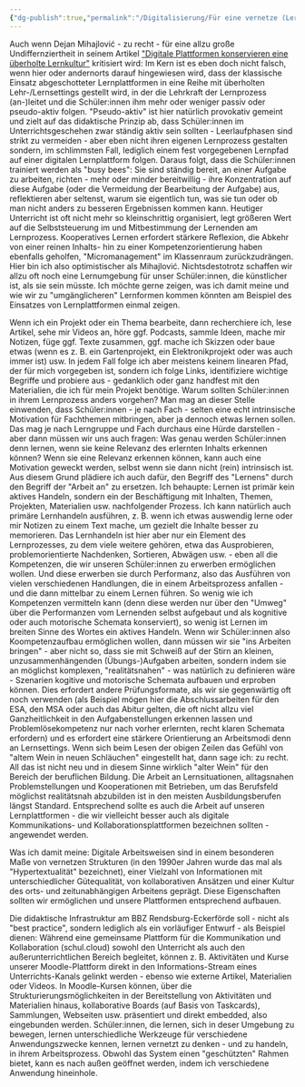 ```yaml
---
{"dg-publish":true,"permalink":"/Digitalisierung/Für eine vernetze (Lern-)Kultur/"}
---
```


Auch wenn Dejan Mihajlović - zu recht - für eine allzu große Undiffernziertheit in seinem Artikel ["Digitale Platt­formen konservieren eine überholte Lern­kultur"](https://deutsches-schulportal.de/kolumnen/digitale-plattformen-konservieren-eine-ueberholte-lernkultur/) kritisiert wird: Im Kern ist es eben doch nicht falsch, wenn hier oder andernorts darauf hingewiesen wird, dass der klassische Einsatz abgeschotteter Lernplattformen in eine Reihe mit überholten Lehr-/Lernsettings gestellt wird, in der die Lehrkraft der Lernprozess (an-)leitet und die Schüler:innen ihm mehr oder weniger passiv oder pseudo-aktiv folgen. "Pseudo-aktiv" ist hier natürlich provokativ gemeint und zielt auf das didaktische Prinzip ab, dass Schüler:innen im Unterrichtsgeschehen zwar ständig aktiv sein sollten - Leerlaufphasen sind strikt zu vermeiden - aber eben nicht ihren eigenen Lernprozess gestalten sondern, im schlimmsten Fall, lediglich einem fest vorgegebenen Lernpfad auf einer digitalen Lernplattform folgen. Daraus folgt, dass die Schüler:innen trainiert werden als "busy bees": Sie sind ständig bereit, an einer Aufgabe zu arbeiten, richten - mehr oder minder bereitwillig - ihre Konzentration auf diese Aufgabe (oder die Vermeidung der Bearbeitung der Aufgabe) aus, reflektieren aber seltenst, warum sie eigentlich tun, was sie tun oder ob man nicht anders zu besseren Ergebnissen kommen kann.
Heutiger Unterricht ist oft nicht mehr so kleinschrittig organisiert, legt größeren Wert auf die Selbststeuerung im und Mitbestimmung der Lernenden am Lernprozess. Kooperatives Lernen erfordert stärkere Reflexion, die Abkehr von einer reinen Inhalts- hin zu einer Kompetenzorientierung haben ebenfalls geholfen, "Micromanagement" im Klassenraum zurückzudrängen. Hier bin ich also optimistischer als Mihajlović. Nichtsdestotrotz schaffen wir allzu oft noch eine Lernumgebung für unser Schüler:innen, die künstlicher ist, als sie sein müsste. Ich möchte gerne zeigen, was ich damit meine und wie wir zu "umgänglicheren" Lernformen kommen könnten am Beispiel des Einsatzes von Lernplattformen einmal zeigen.

Wenn ich ein Projekt oder ein Thema bearbeite, dann recherchiere ich, lese Artikel, sehe mir Videos an, höre ggf. Podcasts, sammle Ideen, mache mir Notizen, füge ggf. Texte zusammen, ggf. mache ich Skizzen oder baue etwas (wenn es z. B. ein Gartenprojekt, ein Elektronikprojekt oder was auch immer ist) usw. In jedem Fall folge ich aber meistens keinem linearen Pfad, der für mich vorgegeben ist, sondern ich folge Links, identifiziere wichtige Begriffe und probiere aus - gedanklich oder ganz handfest mit den Materialien, die ich für mein Projekt benötige. Warum sollten Schüler:innen in ihrem Lernprozess anders vorgehen?
Man mag an dieser Stelle einwenden, dass Schüler:innen - je nach Fach - selten eine echt intrinsische Motivation für Fachthemen mitbringen, aber ja dennoch etwas lernen sollen. Das mag je nach Lerngruppe und Fach durchaus eine Hürde darstellen - aber dann müssen wir uns auch fragen: Was genau werden Schüler:innen denn lernen, wenn sie keine Relevanz des erlernten Inhalts erkennen können? Wenn sie eine Relevanz erkennen können, kann auch eine Motivation geweckt werden, selbst wenn sie dann nicht (rein) intrinsisch ist.
Aus diesem Grund plädiere ich auch dafür, den Begriff des "Lernens" durch den Begriff der "Arbeit an" zu ersetzen. Ich behaupte: Lernen ist primär kein aktives Handeln, sondern ein der Beschäftigung mit Inhalten, Themen, Projekten, Materialien usw. nachfolgender Prozess. Ich kann natürlich auch primäre Lernhandeln ausführen, z. B. wenn ich etwas auswendig lerne oder mir Notizen zu einem Text mache, um gezielt die Inhalte besser zu memorieren. Das Lernhandeln ist hier aber nur ein Element des Lernprozesses, zu dem viele weitere gehören, etwa das Ausprobieren, problemorientierte Nachdenken, Sortieren, Abwägen usw. - eben all die Kompetenzen, die wir unseren Schüler:innen zu erwerben ermöglichen wollen. Und diese erwerben sie durch Performanz, also das Ausführen von vielen verschiedenen Handlungen, die in einem Arbeitsprozess anfallen - und die dann mittelbar zu einem Lernen führen. So wenig wie ich Kompetenzen vermitteln kann (denn diese werden nur über den "Umweg" über die Performanzen vom Lernenden selbst aufgebaut und als kognitive oder auch motorische Schemata konserviert), so wenig ist Lernen im breiten Sinne des Wortes ein aktives Handeln.
Wenn wir Schüler:innen also Koompetenzaufbau ermöglichen wollen, dann müssen wir sie "ins Arbeiten bringen" - aber nicht so, dass sie mit Schweiß auf der Stirn an kleinen, unzusammenhängenden (Übungs-)Aufgaben arbeiten, sondern indem sie an möglichst komplexen, "realitätsnahen" - was natürlich zu definieren wäre - Szenarien kogitive und motorische Schemata aufbauen und erproben können.
Dies erfordert andere Prüfungsformate, als wir sie gegenwärtig oft noch verwenden (als Beispiel mögen hier die Abschlussarbeiten für den ESA, den MSA oder auch das Abitur gelten, die oft nicht allzu viel Ganzheitlichkeit in den Aufgabenstellungen erkennen lassen und Problemlösekompetenz nur nach vorher erlernten, recht klaren Schemata erfordern) und es erfordert eine stärkere Orientierung an Arbeitsmodi denn an Lernsettings.
Wenn sich beim Lesen der obigen Zeilen das Gefühl von "altem Wein in neuen Schläuchen" eingestellt hat, dann sage ich: zu recht. All das ist nicht neu und in diesem Sinne wirklich "alter Wein" für den Bereich der beruflichen Bildung. Die Arbeit an Lernsituationen, alltagsnahen Problemstellungen und Kooperationen mit Betrieben, um das Berufsfeld möglichst realitätsnah abzubilden ist in den meisten Ausbildungsberufen längst Standard. Entsprechend sollte es auch die Arbeit auf unseren Lernplattformen - die wir vielleicht besser auch als digitale Kommunikations- und Kollaborationsplattformen bezeichnen sollten - angewendet werden.

Was ich damit meine: Digitale Arbeitsweisen sind in einem besonderen Maße von vernetzen Strukturen (in den 1990er Jahren wurde das mal als "Hypertextualität" bezeichnet), einer Vielzahl von Informationen mit unterschiedlicher Gütequalität, von kollaborativen Ansätzen und einer Kultur des orts- und zeitunabhängigen Arbeitens geprägt. Diese Eigenschaften sollten wir ermöglichen und unsere Plattformen entsprechend aufbauen.

Die didaktische Infrastruktur am BBZ Rendsburg-Eckerförde soll - nicht als "best practice", sondern lediglich als ein vorläufiger Entwurf - als Beispiel dienen:
Während eine gemeinsame Plattform für die Kommunikation und Kollaboration (schul.cloud) sowohl den Unterricht als auch den außerunterrichtlichen Bereich begleitet, können z. B. Aktivitäten und Kurse unserer Moodle-Plattform direkt in den Informations-Stream eines Unterrichts-Kanals gelinkt werden - ebenso wie externe Artikel, Materialien oder Videos. In Moodle-Kursen können, über die Strukturierungsmöglichkeiten in der Bereitstellung von Aktivitäten und Materialien hinaus, kollaborative Boards (auf Basis von Taskcards), Sammlungen, Webseiten usw. präsentiert und direkt embedded, also eingebunden werden. Schüler:innen, die lernen, sich in deser Umgebung zu bewegen, lernen unterschiedliche Werkzeuge für verschiedene Anwendungszwecke kennen, lernen vernetzt zu denken - und zu handeln, in ihrem Arbeitsprozess. Obwohl das System einen "geschützten" Rahmen bietet, kann es nach außen geöffnet werden, indem ich verschiedene Anwendung hineinhole.  

